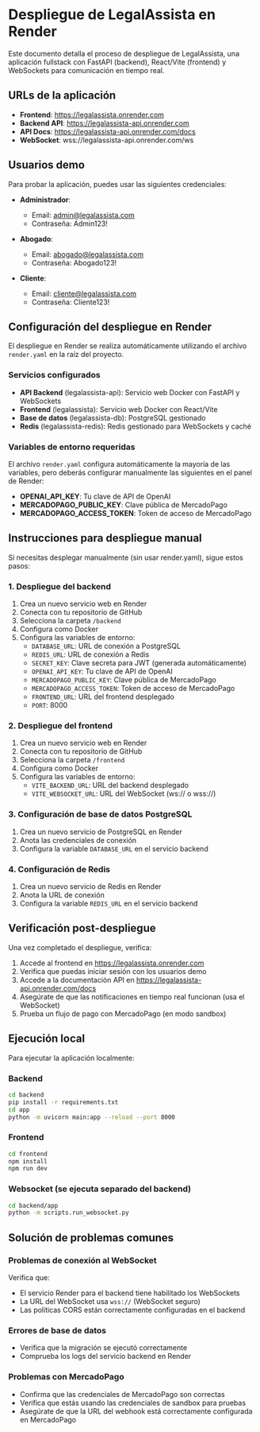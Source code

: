 # Despliegue de LegalAssista en Render

Este documento detalla el proceso de despliegue de LegalAssista, una aplicación fullstack con FastAPI (backend), React/Vite (frontend) y WebSockets para comunicación en tiempo real.

## URLs de la aplicación

- **Frontend**: https://legalassista.onrender.com
- **Backend API**: https://legalassista-api.onrender.com
- **API Docs**: https://legalassista-api.onrender.com/docs
- **WebSocket**: wss://legalassista-api.onrender.com/ws

## Usuarios demo

Para probar la aplicación, puedes usar las siguientes credenciales:

- **Administrador**:
  - Email: admin@legalassista.com
  - Contraseña: Admin123!

- **Abogado**:
  - Email: abogado@legalassista.com
  - Contraseña: Abogado123!

- **Cliente**:
  - Email: cliente@legalassista.com
  - Contraseña: Cliente123!

## Configuración del despliegue en Render

El despliegue en Render se realiza automáticamente utilizando el archivo `render.yaml` en la raíz del proyecto.

### Servicios configurados

- **API Backend** (legalassista-api): Servicio web Docker con FastAPI y WebSockets
- **Frontend** (legalassista): Servicio web Docker con React/Vite
- **Base de datos** (legalassista-db): PostgreSQL gestionado
- **Redis** (legalassista-redis): Redis gestionado para WebSockets y caché

### Variables de entorno requeridas

El archivo `render.yaml` configura automáticamente la mayoría de las variables, pero deberás configurar manualmente las siguientes en el panel de Render:

- **OPENAI_API_KEY**: Tu clave de API de OpenAI
- **MERCADOPAGO_PUBLIC_KEY**: Clave pública de MercadoPago
- **MERCADOPAGO_ACCESS_TOKEN**: Token de acceso de MercadoPago

## Instrucciones para despliegue manual

Si necesitas desplegar manualmente (sin usar render.yaml), sigue estos pasos:

### 1. Despliegue del backend

1. Crea un nuevo servicio web en Render
2. Conecta con tu repositorio de GitHub
3. Selecciona la carpeta `/backend`
4. Configura como Docker
5. Configura las variables de entorno:
   - `DATABASE_URL`: URL de conexión a PostgreSQL
   - `REDIS_URL`: URL de conexión a Redis
   - `SECRET_KEY`: Clave secreta para JWT (generada automáticamente)
   - `OPENAI_API_KEY`: Tu clave de API de OpenAI
   - `MERCADOPAGO_PUBLIC_KEY`: Clave pública de MercadoPago
   - `MERCADOPAGO_ACCESS_TOKEN`: Token de acceso de MercadoPago
   - `FRONTEND_URL`: URL del frontend desplegado
   - `PORT`: 8000

### 2. Despliegue del frontend

1. Crea un nuevo servicio web en Render
2. Conecta con tu repositorio de GitHub
3. Selecciona la carpeta `/frontend`
4. Configura como Docker
5. Configura las variables de entorno:
   - `VITE_BACKEND_URL`: URL del backend desplegado
   - `VITE_WEBSOCKET_URL`: URL del WebSocket (ws:// o wss://)

### 3. Configuración de base de datos PostgreSQL

1. Crea un nuevo servicio de PostgreSQL en Render
2. Anota las credenciales de conexión
3. Configura la variable `DATABASE_URL` en el servicio backend

### 4. Configuración de Redis

1. Crea un nuevo servicio de Redis en Render
2. Anota la URL de conexión
3. Configura la variable `REDIS_URL` en el servicio backend

## Verificación post-despliegue

Una vez completado el despliegue, verifica:

1. Accede al frontend en https://legalassista.onrender.com
2. Verifica que puedas iniciar sesión con los usuarios demo
3. Accede a la documentación API en https://legalassista-api.onrender.com/docs
4. Asegúrate de que las notificaciones en tiempo real funcionan (usa el WebSocket)
5. Prueba un flujo de pago con MercadoPago (en modo sandbox)

## Ejecución local

Para ejecutar la aplicación localmente:

### Backend

```bash
cd backend
pip install -r requirements.txt
cd app
python -m uvicorn main:app --reload --port 8000
```

### Frontend

```bash
cd frontend
npm install
npm run dev
```

### Websocket (se ejecuta separado del backend)

```bash
cd backend/app
python -m scripts.run_websocket.py
```

## Solución de problemas comunes

### Problemas de conexión al WebSocket

Verifica que:
- El servicio Render para el backend tiene habilitado los WebSockets
- La URL del WebSocket usa `wss://` (WebSocket seguro)
- Las políticas CORS están correctamente configuradas en el backend

### Errores de base de datos

- Verifica que la migración se ejecutó correctamente
- Comprueba los logs del servicio backend en Render

### Problemas con MercadoPago

- Confirma que las credenciales de MercadoPago son correctas
- Verifica que estás usando las credenciales de sandbox para pruebas
- Asegúrate de que la URL del webhook está correctamente configurada en MercadoPago 